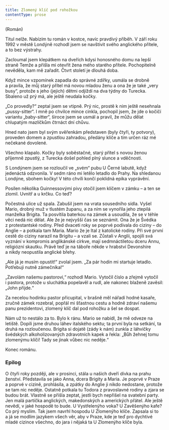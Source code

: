 ```yaml
---
title: Zlomený klíč pod rohožkou
contentType: prose
---
```


<section>

(Román)

</section>

<section>

Titul nelže. Nabízím tu román v kostce, navíc pravdivý příběh. V září roku 1992 v městě Londýně rozhodl jsem se navštívit svého anglického přítele, a to bez výstrahy.

Zacloumal jsem klepátkem na dveřích kdysi honosného domu na lepší straně Temže a přišla mi otevřít žena mého starého přítele. Pochopitelně nevěděla, kam mě zařadit. Čtvrt století je dlouhá doba.

Když mince vzpomínek zapadla do správné zdířky, usmála se drobně a pravila, že můj starý přítel má novou mladou ženu a ona že je také „very busy“, protože s jeho (jejich) dětmi odjíždí na dva týdny do Turecka. Sbaleno už prý má, ale ještě neudala kočky.

„Co provedly?“ zeptal jsem se vtipně. Prý nic, prostě k nim ještě nesehnala „pussy-sitter“. I mně po chvilce mince cinkla, pochopil jsem, že jde o kočičí variantu „baby-sitter“, široce jsem se usmál a pravil, že můžu dělat chlupatým mazlíčkům čtrnáct dní chůvu.

Hned nato jsem byl svým svěřenkám představen (byly čtyři, ty potvory), proveden domem a zpustlou zahradou, předány klíče a tím určen ráz mé nečekané dovolené.

Všechno klapalo. Kočky byly soběstačné, starý přítel s novou ženou příjemně zpustlý, z Turecka došel pohled plný slunce a vděčnosti.

S Londýnem jsem se rozloučil ve „svém“ pubu U Černé labutě, když jedenáctá odzvonila. V sedm ráno mi letělo letadlo do Prahy. Na shledanou Londýne, sbohem kočky! V této chvíli končí poklidná epika vyprávění.

Posílen několika Guinnessovými pivy otočil jsem klíčem v zámku – a ten se zlomil. Uvnitř a u krčku. Co teď?

Počestná ulice už spala. Zabušil jsem na vrata sousedního sídla. Vyšel Mario, drobný muž v tlustém županu, a za ním se vynořila jeho ztepilá manželka Brigita. Ta posvítila baterkou na zámek a usoudila, že se v téhle věci nedá nic dělat. Ale že je nejvyšší čas se seznámit. Ona že je Švédka z protestantské rodiny. Před dvaceti roky se poprvé podívala do ciziny – do Anglie – a potkala tam Maria. Mario že je Ital z katolické rodiny. Při své první cestě do ciziny narazil na Brigitu – a vzali se. Zůstali v Anglii, spojili svá vyznání v kompromis anglikánské církve, mají sedmnáctiletou dceru Annu, religiózní skautku. Právě teď je na táboře někde v hrabství Devonshire a nikdy neopustila anglické břehy.

„Ale já je musím opustit!“ zvolal jsem. „Za pár hodin mi startuje letadlo. Potřebuji nutně zámečníka!“

„Zavolám našemu pastorovi,“ rozhodl Mario. Vytočil číslo a zřejmě vytočil i pastora, protože u sluchátka popelavěl a rudl, ale nakonec blaženě zavěsil: „John přijde.“

Za necelou hodinku pastor přicupital, v brašně měl nářadí hodné kasaře, zručně zámek rozebral, popřál mi šťastnou cestu a hodně zdraví našemu panu prezidentovi, zlomený klíč dal pod rohožku a šel se dospat.

Nám už to nestálo za to. Bylo k ránu. Mario se nabídl, že mě odveze na letiště. Dopili jsme druhou láhev italského sektu; ta první byla na setkání, ta druhá na rozloučenou. Brigita si dojatě (zády k nám) zunkla z láhvičky švédských alkoholizovaných zdravotních kapek a řekla: „Bůh žehnej tomu zlomenýmu klíči! Tady se jinak vůbec nic neděje.“

Konec románu.

### Epilog

O čtyři roky později, ale v prosinci, stála u našich dveří dívka na prahu ženství. Představila se jako Anna, dcera Brigity a Maria. Je poprvé v Praze a poprvé v cizině, prohlásila, a zpátky do Anglie ji nikdo nedostane, protože se tam nic neděje. Ostatně potkala tu Todora z pravoslavné rodiny a zjara se budou brát. Vlastně se přišla zeptat, jestli bych nepřišel na svatební party. Jen malá partička anglických, makedonských a amerických přátel. Ale ještě nevědí, v jaké hospodě to bude. U Vystřelenýho voka? U Zavěšenýho kafe? Co prý myslím. Tak jsem navrhl hospodu U Zlomenýho klíče. Zapsala si to a já se modlím jazykem všech věr, aby v Praze, kde je teď pro dychtivé mladé cizince všechno, do jara i nějaká ta U Zlomenýho klíče byla.

</section>
